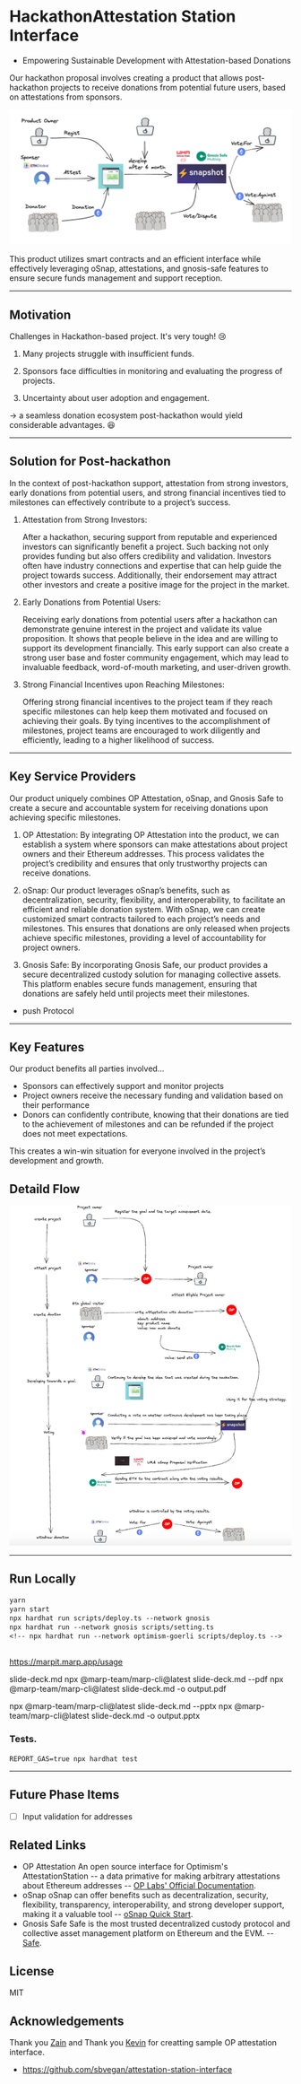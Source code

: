 # HackathonAttestation Station Interface

- Empowering Sustainable Development with Attestation-based Donations

Our hackathon proposal involves creating a product that allows post-hackathon projects to receive donations from potential future users, based on attestations from sponsors.

[![hackahon-overview](./hackahon-overview.png)](https://youtu.be/rBesMSd0GzM)

This product utilizes smart contracts and an efficient interface while effectively leveraging oSnap, attestations, and gnosis-safe features to ensure secure funds management and support reception.

---

## Motivation

Challenges in Hackathon-based project. It's very tough! 😢

1. Many projects struggle with insufficient funds.

2. Sponsors face difficulties in monitoring and evaluating the progress of projects.

3. Uncertainty about user adoption and engagement.

-> a seamless donation ecosystem post-hackathon would yield considerable advantages. :satisfied:

---

## Solution for Post-hackathon

In the context of post-hackathon support, attestation from strong investors, early donations from potential users, and strong financial incentives tied to milestones can effectively contribute to a project’s success.

1. Attestation from Strong Investors:

   After a hackathon, securing support from reputable and experienced investors can significantly benefit a project. Such backing not only provides funding but also offers credibility and validation. Investors often have industry connections and expertise that can help guide the project towards success. Additionally, their endorsement may attract other investors and create a positive image for the project in the market.

2. Early Donations from Potential Users:

   Receiving early donations from potential users after a hackathon can demonstrate genuine interest in the project and validate its value proposition. It shows that people believe in the idea and are willing to support its development financially. This early support can also create a strong user base and foster community engagement, which may lead to invaluable feedback, word-of-mouth marketing, and user-driven growth.

3. Strong Financial Incentives upon Reaching Milestones:

   Offering strong financial incentives to the project team if they reach specific milestones can help keep them motivated and focused on achieving their goals. By tying incentives to the accomplishment of milestones, project teams are encouraged to work diligently and efficiently, leading to a higher likelihood of success.

---

## Key Service Providers

Our product uniquely combines OP Attestation, oSnap, and Gnosis Safe to create a secure and accountable system for receiving donations upon achieving specific milestones.

1. OP Attestation: By integrating OP Attestation into the product, we can establish a system where sponsors can make attestations about project owners and their Ethereum addresses. This process validates the project’s credibility and ensures that only trustworthy projects can receive donations.

2. oSnap: Our product leverages oSnap’s benefits, such as decentralization, security, flexibility, and interoperability, to facilitate an efficient and reliable donation system. With oSnap, we can create customized smart contracts tailored to each project’s needs and milestones. This ensures that donations are only released when projects achieve specific milestones, providing a level of accountability for project owners.

3. Gnosis Safe: By incorporating Gnosis Safe, our product provides a secure decentralized custody solution for managing collective assets. This platform enables secure funds management, ensuring that donations are safely held until projects meet their milestones.

- push Protocol

---

## Key Features

Our product benefits all parties involved...

- Sponsors can effectively support and monitor projects
- Project owners receive the necessary funding and validation based on their performance
- Donors can confidently contribute, knowing that their donations are tied to the achievement of milestones and can be refunded if the project does not meet expectations.

This creates a win-win situation for everyone involved in the project’s development and growth.

## Detaild Flow

[![flow-of-system](./flow-of-system.png)](https://youtu.be/rBesMSd0GzM)

---

## Run Locally

```
yarn
yarn start
npx hardhat run scripts/deploy.ts --network gnosis
npx hardhat run --network gnosis scripts/setting.ts
<!-- npx hardhat run --network optimism-goerli scripts/deploy.ts -->


```

https://marpit.marp.app/usage

slide-deck.md
npx @marp-team/marp-cli@latest slide-deck.md --pdf
npx @marp-team/marp-cli@latest slide-deck.md -o output.pdf

npx @marp-team/marp-cli@latest slide-deck.md --pptx
npx @marp-team/marp-cli@latest slide-deck.md -o output.pptx

### Tests.

```
REPORT_GAS=true npx hardhat test
```

---

## Future Phase Items

- [ ] Input validation for addresses

## Related Links

- OP Attestation
  An open source interface for Optimism's AttestationStation -- a data primative for making arbitrary attestations about Ethereum addresses -- [OP Labs' Official Documentation](https://community.optimism.io/docs/governance/attestation-station/#).
- oSnap
  oSnap can offer benefits such as decentralization, security, flexibility, transparency, interoperability, and strong developer support, making it a valuable tool --
  [oSnap Quick Start](https://docs.uma.xyz/developers/osnap/osnap-quick-start).
- Gnosis Safe
  Safe is the most trusted decentralized custody protocol and collective asset management platform on Ethereum and the EVM. --
  [Safe](https://safe.global/).

## License

MIT

## Acknowledgements

Thank you [Zain](https://twitter.com/zainbacchus) and Thank you [Kevin](https://twitter.com/lanceplaine) for creatting sample OP attestation interface.

- https://github.com/sbvegan/attestation-station-interface
